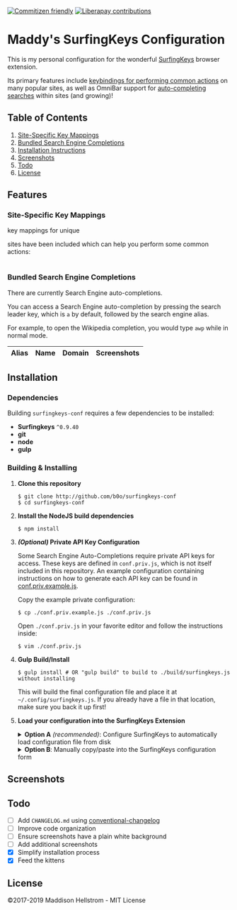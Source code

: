 <!--{{DISCLAIMER}}-->

[![Commitizen friendly](https://img.shields.io/badge/commitizen-friendly-brightgreen.svg?style=for-the-badge)](http://commitizen.github.io/cz-cli/)
[![Liberapay contributions](https://img.shields.io/liberapay/receives/b0o.svg?logo=liberapay&style=for-the-badge)](https://liberapay.com/b0o/donate)

Maddy's SurfingKeys Configuration
=================================

This is my personal configuration for the wonderful [SurfingKeys](https://github.com/brookhong/Surfingkeys) browser extension.

Its primary features include [keybindings for performing common actions](#site-specific-key-mappings) on many popular
sites, as well as OmniBar support for [auto-completing searches](#bundled-search-engine-completions) within <!--{{COMPL_COUNT}}--> sites (and growing)!

Table of Contents
-----------------

1. [Site-Specific Key Mappings](#site-specific-key-mappings)
2. [Bundled Search Engine Completions](#bundled-search-engine-completions)
3. [Installation Instructions](#installation)
4. [Screenshots](#screenshots)
5. [Todo](#todo)
6. [License](#license)

Features
--------

### Site-Specific Key Mappings

<!--{{KEYS_MAPS_COUNT}}--> key mappings for <!--{{KEYS_SITES_COUNT}}--> unique
sites have been included which can help you perform some common actions:

<table>
<tbody>
<!--{{KEYS_TABLE}}-->
</tbody>
</table>

### Bundled Search Engine Completions

There are currently <!--{{COMPL_COUNT}}--> Search Engine auto-completions.

You can access a Search Engine auto-completion by pressing the search leader key, which is `a` by default, followed by the search engine alias.

For example, to open the Wikipedia completion, you would type `awp` while in normal mode.

<table>
<thead>
<th colspan=2>Alias</th>
<th>Name</th>
<th>Domain</th>
<th>Screenshots</th>
</thead>
<tbody>
<!--{{COMPL_TABLE}}-->
</tbody>
</table>

<!--
| Alias | Name | Domain | Screenshots |
| ----- | ---- | ------ | ----------- |
-->

Installation
------------

### Dependencies

Building `surfingkeys-conf` requires a few dependencies to be installed:

- __Surfingkeys__ `^0.9.40`
- __git__
- __node__
- __gulp__

### Building & Installing

1. __Clone this repository__
	```shell
	$ git clone http://github.com/b0o/surfingkeys-conf
	$ cd surfingkeys-conf
	```

2. __Install the NodeJS build dependencies__
	```shell
	$ npm install
	```

3. __*(Optional)* Private API Key Configuration__

	Some Search Engine Auto-Completions require private API keys for access. These
	keys are defined in `conf.priv.js`, which is not itself included in this repository.
	An example configuration containing instructions on how to generate each API key
	can be found in [conf.priv.example.js](./conf.priv.example.js).

	Copy the example private configuration:

	```shell
	$ cp ./conf.priv.example.js ./conf.priv.js
	```

	Open `./conf.priv.js` in your favorite editor and follow the instructions inside:

	```shell
	$ vim ./conf.priv.js
	```

4. __Gulp Build/Install__
	```shell
	$ gulp install # OR "gulp build" to build to ./build/surfingkeys.js without installing
	```

	This will build the final configuration file and place it at `~/.config/surfingkeys.js`.
	If you already have a file in that location, make sure you back it up first!

5. __Load your configuration into the SurfingKeys Extension__

	<details>
	<summary><strong>Option A</strong> <em>(recommended)</em>: Configure SurfingKeys to automatically load configuration file from disk</summary>

	- __I.__ Visit [`chrome://extensions/`](chrome://extensions/) and enable `Allow access to file URLs` for the Surfingkeys extension

	- __II.__ Open the SurfingKeys [configuration page](chrome-extension://mffcegbjcdejldmihkogmcnkgbbhioid/pages/options.html)

	- __III.__ Set the `Load settings from` option to point to the configuration file.

		_Note: you must specify the full, absolute path; environment variables like `$HOME` or the tilde `~` won't work_:

		- __Linux__: `file:///home/{USERNAME}/.config/surfingkeys.js` (replace `{USERNAME}` with your username) 
		- __macOS__: `file:///Users/{USERNAME}/.config/surfingkeys.js` (replace `{USERNAME}` with your username) 
		- __Windows__: `file://%Homedrive%%Homepath%/surfingkeys.js` (This is a guess, please correct me if I'm wrong)
	- __IV.__ Hack Away! If you ever make a change to any of your configuration files in the future, simply run `gulp install` again and your new configuration will automatically be loaded by SurfingKeys.

	</details>

	<details>
	<summary><strong>Option B</strong>: Manually copy/paste into the SurfingKeys configuration form</summary>

	- __I.__ Copy the contents of `./build/surfingkeys.js` (or `$HOME/.config/surfingkeys.js` if you ran `gulp install`)

	- __II.__ Open the SurfingKeys [configuration page](chrome-extension://mffcegbjcdejldmihkogmcnkgbbhioid/pages/options.html)

	- __III.__ Paste into the text box, then press `save`

	- __IV.__ Repeat steps 4 & 5 after any changes you make to any of your configuration files.

	</details>

Screenshots
-----------
<!--{{SCREENSHOTS}}-->

Todo
----

- [ ] Add `CHANGELOG.md` using [conventional-changelog](https://github.com/conventional-changelog/conventional-changelog)
- [ ] Improve code organization
- [ ] Ensure screenshots have a plain white background
- [ ] Add additional screenshots
- [x] Simplify installation process
- [x] Feed the kittens

License
-------
&copy;2017-2019 Maddison Hellstrom - MIT License
